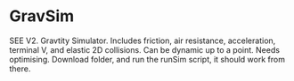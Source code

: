# GravSim
SEE V2.
Gravtity Simulator. Includes friction, air resistance, acceleration, terminal V, and elastic 2D collisions. Can be dynamic up to a point. Needs optimising. Download folder, and run the runSim script, it should work from there.
